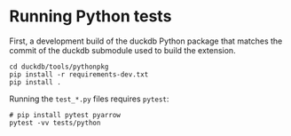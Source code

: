 
# Running Python tests

First, a development build of the duckdb Python package that matches the commit
of the duckdb submodule used to build the extension.

```shell
cd duckdb/tools/pythonpkg
pip install -r requirements-dev.txt
pip install .
```

Running the `test_*.py` files requires `pytest`:

```shell
# pip install pytest pyarrow
pytest -vv tests/python
```
